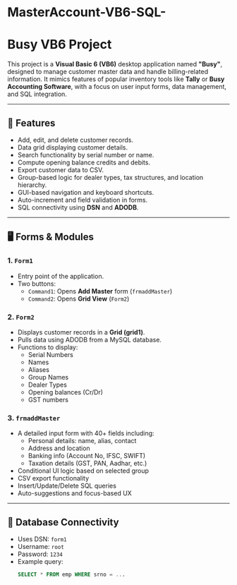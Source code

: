 # MasterAccount-VB6-SQL-
# Busy VB6 Project

This project is a **Visual Basic 6 (VB6)** desktop application named **"Busy"**, designed to manage customer master data and handle billing-related information. It mimics features of popular inventory tools like **Tally** or **Busy Accounting Software**, with a focus on user input forms, data management, and SQL integration.

---

## 🧩 Features

- Add, edit, and delete customer records.
- Data grid displaying customer details.
- Search functionality by serial number or name.
- Compute opening balance credits and debits.
- Export customer data to CSV.
- Group-based logic for dealer types, tax structures, and location hierarchy.
- GUI-based navigation and keyboard shortcuts.
- Auto-increment and field validation in forms.
- SQL connectivity using **DSN** and **ADODB**.

---

## 🖥️ Forms & Modules

### 1. `Form1`
- Entry point of the application.
- Two buttons:
  - `Command1`: Opens **Add Master** form (`frmaddMaster`)
  - `Command2`: Opens **Grid View** (`Form2`)

### 2. `Form2`
- Displays customer records in a **Grid (grid1)**.
- Pulls data using ADODB from a MySQL database.
- Functions to display:
  - Serial Numbers
  - Names
  - Aliases
  - Group Names
  - Dealer Types
  - Opening balances (Cr/Dr)
  - GST numbers

### 3. `frmaddMaster`
- A detailed input form with 40+ fields including:
  - Personal details: name, alias, contact
  - Address and location
  - Banking info (Account No, IFSC, SWIFT)
  - Taxation details (GST, PAN, Aadhar, etc.)
- Conditional UI logic based on selected group
- CSV export functionality
- Insert/Update/Delete SQL queries
- Auto-suggestions and focus-based UX

---

## 💾 Database Connectivity

- Uses DSN: `form1`
- Username: `root`
- Password: `1234`
- Example query:
  ```sql
  SELECT * FROM emp WHERE srno = ...
